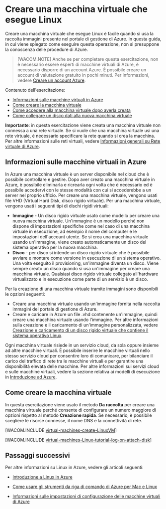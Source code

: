 <properties urlDisplayName="Create a virtual machine" pageTitle="Creare una macchina virtuale che esegue Linux in Azure" metaKeywords="Azure Linux vm, Linux vm" description="Informazioni su come creare una macchina virtuale di Azure che esegue Linux usando un'immagine da Azure. " metaCanonical="" services="virtual-machines" documentationCenter="" title="" authors="kathydav" solutions="" manager="timlt" editor="tysonn" />

<tags ms.service="virtual-machines" ms.workload="infrastructure-services" ms.tgt_pltfrm="vm-linux" ms.devlang="na" ms.topic="article" ms.date="10/9/2014" ms.author="kathydav" />

# Creare una macchina virtuale che esegue Linux

Creare una macchina virtuale che esegue Linux è facile quando si usa la raccolta immagini presente nel portale di gestione di Azure. In questa guida, in cui viene spiegato come eseguire questa operazione, non si presuppone la conoscenza delle procedure di Azure.

> [WACOM.NOTE] Anche se per completare questa esercitazione, non è necessario essere esperti di macchine virtuali di Azure, è necessario disporre di un account Azure. È possibile creare un account di valutazione gratuito in pochi minuti. Per informazioni, vedere [Creare un account Azure][Creare un account Azure].

Contenuto dell'esercitazione:

-   [Informazioni sulle macchine virtuali in Azure][Informazioni sulle macchine virtuali in Azure]
-   [Come creare la macchina virtuale][Come creare la macchina virtuale]
-   [Come accedere alla macchina virtuale dopo averla creata][Come accedere alla macchina virtuale dopo averla creata]
-   [Come collegare un disco dati alla nuova macchina virtuale][Come collegare un disco dati alla nuova macchina virtuale]

**Importante**: in questa esercitazione viene creata una macchina virtuale non connessa a una rete virtuale. Se si vuole che una macchina virtuale usi una rete virtuale, è necessario specificare la rete quando si crea la macchina. Per altre informazioni sulle reti virtuali, vedere [Informazioni generali su Rete virtuale di Azure][Informazioni generali su Rete virtuale di Azure].

## <span id="virtualmachine"></span> </a>Informazioni sulle macchine virtuali in Azure

In Azure una macchina virtuale è un server disponibile nel cloud che è possibile controllare e gestire. Dopo aver creato una macchina virtuale in Azure, è possibile eliminarla e ricrearla ogni volta che è necessario ed è possibile accedervi con le stesse modalità con cui si accederebbe a un server nel proprio ufficio. Per creare una macchina virtuale, vengono usati file VHD (Virtual Hard Disk, disco rigido virtuale). Per una macchina virtuale, vengono usati i seguenti tipi di dischi rigidi virtuali:

-   **Immagine** - Un disco rigido virtuale usato come modello per creare una nuova macchina virtuale. Un'immagine è un modello perché non dispone di impostazioni specifiche come nel caso di una macchina virtuale in esecuzione, ad esempio il nome del computer e le impostazioni dell'account utente. Se si crea una macchina virtuale usando un'immagine, viene creato automaticamente un disco del sistema operativo per la nuova macchina.
-   **Disco** - per disco si intende un disco rigido virtuale che è possibile avviare e montare come versione in esecuzione di un sistema operativo. Una volta eseguito il provisioning, un'immagine diventa un disco. Viene sempre creato un disco quando si usa un'immagine per creare una macchina virtuale. Qualsiasi disco rigido virtuale collegato all'hardware virtualizzato e in esecuzione come parte di un servizio è un disco.

Per la creazione di una macchina virtuale tramite immagini sono disponibili le opzioni seguenti:

-   Creare una macchina virtuale usando un'immagine fornita nella raccolta immagini del portale di gestione di Azure.
-   Creare e caricare in Azure un file .vhd contenente un'immagine, quindi creare una macchina virtuale usando l'immagine. Per altre informazioni sulla creazione e il caricamento di un'immagine personalizzata, vedere [Creazione e caricamento di un disco rigido virtuale che contiene il sistema operativo Linux][Creazione e caricamento di un disco rigido virtuale che contiene il sistema operativo Linux].

Ogni macchina virtuale risiede in un servizio cloud, da sola oppure insieme ad altre macchine virtuali. È possibile inserire le macchine virtuali nello stesso servizio cloud per consentire loro di comunicare, per bilanciare il carico del traffico di rete tra le macchine virtuali e per garantire una disponibilità elevata delle macchine. Per altre informazioni sui servizi cloud e sulle macchine virtuali, vedere la sezione relativa ai modelli di esecuzione in [Introduzione ad Azure][Introduzione ad Azure].

## <span id="custommachine"></span> </a>Come creare la macchina virtuale

In questa esercitazione viene usato il metodo **Da raccolta** per creare una macchina virtuale perché consente di configurare un numero maggiore di opzioni rispetto al metodo **Creazione rapida**. Se necessario, è possibile scegliere le risorse connesse, il nome DNS e la connettività di rete.

[WACOM.INCLUDE [virtual-machines-create-LinuxVM](../includes/virtual-machines-create-LinuxVM.md)]

[WACOM.INCLUDE [virtual-machines-Linux-tutorial-log-on-attach-disk](../includes/virtual-machines-Linux-tutorial-log-on-attach-disk.md)]

## Passaggi successivi

Per altre informazioni su Linux in Azure, vedere gli articoli seguenti:

-   [Introduzione a Linux in Azure][Introduzione a Linux in Azure]

-   [Come usare gli strumenti da riga di comando di Azure per Mac e Linux][Come usare gli strumenti da riga di comando di Azure per Mac e Linux]

-   [Informazioni sulle impostazioni di configurazione delle macchine virtuali di Azure][Informazioni sulle impostazioni di configurazione delle macchine virtuali di Azure]

  [Creare un account Azure]: http://www.windowsazure.com/it-it/develop/php/tutorials/create-a-windows-azure-account/
  [Informazioni sulle macchine virtuali in Azure]: #virtualmachine
  [Come creare la macchina virtuale]: #custommachine
  [Come accedere alla macchina virtuale dopo averla creata]: #logon
  [Come collegare un disco dati alla nuova macchina virtuale]: #attachdisk
  [Informazioni generali su Rete virtuale di Azure]: http://go.microsoft.com/fwlink/p/?LinkID=294063
  [Creazione e caricamento di un disco rigido virtuale che contiene il sistema operativo Linux]: /it-it/manage/linux/common-tasks/upload-a-vhd/
  [Introduzione ad Azure]: http://go.microsoft.com/fwlink/p/?LinkId=311926
  [Introduzione a Linux in Azure]: http://www.windowsazure.com/it-it/documentation/articles/introduction-linux/
  [Come usare gli strumenti da riga di comando di Azure per Mac e Linux]: http://www.windowsazure.com/it-it/documentation/articles/xplat-cli/
  [Informazioni sulle impostazioni di configurazione delle macchine virtuali di Azure]: http://msdn.microsoft.com/library/azure/dn763935.aspx
